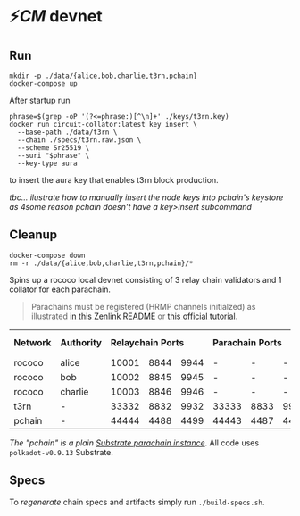 # ⚡*CM* devnet

## Run

```nofmt
mkdir -p ./data/{alice,bob,charlie,t3rn,pchain}
docker-compose up
```

After startup run 

```
phrase=$(grep -oP '(?<=phrase:)[^\n]+' ./keys/t3rn.key)
docker run circuit-collator:latest key insert \
  --base-path ./data/t3rn \
  --chain ./specs/t3rn.raw.json \
  --scheme Sr25519 \
  --suri "$phrase" \
  --key-type aura
```

to insert the aura key that enables t3rn block production.

*tbc... ilustrate how to manually insert the node keys into pchain's keystore as 4some reason pchain doesn't have a key>insert subcommand* 

## Cleanup

```nofmt
docker-compose down
rm -r ./data/{alice,bob,charlie,t3rn,pchain}/*
```

Spins up a rococo local devnet consisting of 3 relay chain validators and 1 collator for each parachain.

> Parachains must be registered (HRMP channels initialzed) as illustrated [in this Zenlink README](https://github.com/zenlinkpro/Zenlink-DEX-Module#register-parachain--establish-hrmp-channel) or [this official tutorial](https://docs.substrate.io/tutorials/v3/cumulus/connect-parachain/#parachain-registration).

<table>
  <tr>
    <td><b>Network</b></td>
    <td><b>Authority</b></td>
    <td colspan="3"><b>Relaychain Ports</b></td>
    <td colspan="3"><b>Parachain Ports</b></td>
    <td><b>Parachain Id</b></td>
  </tr>
  <tr>
    <td>rococo</td>
    <td>alice</td>
    <td>10001</td>
    <td>8844</td>
    <td>9944</td>
    <td>-</td>
    <td>-</td>
    <td>-</td>
    <td>-</td>
  </tr>
  <tr>
    <td>rococo</td>
    <td>bob</td>
    <td>10002</td>
    <td>8845</td>
    <td>9945</td>
    <td>-</td>
    <td>-</td>
    <td>-</td>
    <td>-</td>
  </tr>
  <tr>
    <td>rococo</td>
    <td>charlie</td>
    <td>10003</td>
    <td>8846</td>
    <td>9946</td>
    <td>-</td>
    <td>-</td>
    <td>-</td>
    <td>-</td>
  </tr>
  <tr>
    <td>t3rn</td>
    <td>-</td>
    <td>33332</td>
    <td>8832</td>
    <td>9932</td>
    <td>33333</td>
    <td>8833</td>
    <td>9933</td>
    <td>3000</td>
  </tr>
  <tr>
    <td>pchain</td>
    <td>-</td>
    <td>44444</td>
    <td>4488</td>
    <td>4499</td>
    <td>44443</td>
    <td>4487</td>
    <td>4498</td>
    <td>4000</td>
  </tr>
</table>

*The "pchain" is a plain [Substrate parachain instance](https://github.com/substrate-developer-hub/substrate-parachain-template)*. All code uses `polkadot-v0.9.13` Substrate.

## Specs

To *regenerate* chain specs and artifacts simply run `./build-specs.sh`.